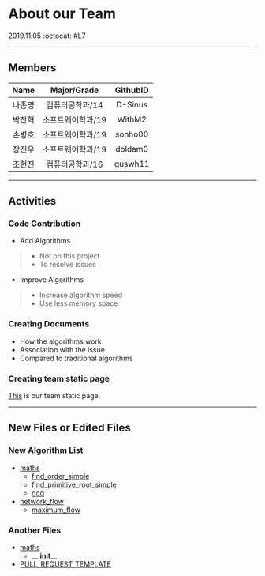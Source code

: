 # About our Team
2019.11.05 :octocat: #L7

* * *

## Members
| Name | Major/Grade | GithubID |
| :---: | :---: | :---: |
| 나종명 | 컴퓨터공학과/14   | D-Sinus |
| 박찬혁 | 소프트웨어학과/19 | WithM2  |
| 손병호 | 소프트웨어학과/19 | sonho00 |
| 장진우 | 소프트웨어학과/19 | doldam0 |
| 조현진 | 컴퓨터공학과/16   | guswh11 |

* * *

## Activities
### Code Contribution
* Add Algorithms
> - Not on this project
> - To resolve issues
* Improve Algorithms
> - Increase algorithm speed 
> - Use less memory space

### Creating Documents
* How the algorithms work
* Association with the issue
* Compared to traditional algorithms

### Creating team static page
[This](http://19-2-skku-oss.github.io/2019-2-OSS-L7/) is our team static page.

* * *

## New Files or Edited Files
### New Algorithm List
- [maths](https://github.com/19-2-SKKU-OSS/algorithms/tree/add_find_order/algorithms/maths)
  - [find_order_simple](https://github.com/19-2-SKKU-OSS/algorithms/tree/add_find_order/algorithms/maths/find_order_simple.py)
  - [find_primitive_root_simple](https://github.com/19-2-SKKU-OSS/algorithms/blob/add_find_primitive_root/algorithms/maths/find_primitive_root_simple.py)
  - [gcd](https://github.com/19-2-SKKU-OSS/algorithms/blob/add_gcd_bit/algorithms/maths/gcd.py)
- [network_flow](https://github.com/19-2-SKKU-OSS/algorithms/tree/add_network_flow/algorithms/graph)
  - [maximum_flow](https://github.com/19-2-SKKU-OSS/algorithms/blob/add_network_flow/algorithms/graph/maximum_flow.py)
### Another Files
- [maths](https://github.com/19-2-SKKU-OSS/2019-2-OSS-L7/blob/code/algorithms/maths)
  - [__ __init____](https://github.com/19-2-SKKU-OSS/2019-2-OSS-L7/blob/code/algorithms/maths/__init__.py)
- [PULL_REQUEST_TEMPLATE](https://github.com/19-2-SKKU-OSS/algorithms/blob/add_find_order/PULL_REQUEST_TEMPLATE.md)
